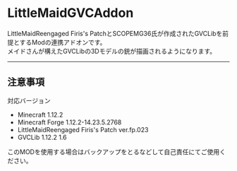 LittleMaidGVCAddon
===

LittleMaidReengaged Firis's PatchとSCOPEMG36氏が作成されたGVCLibを前提とするModの連携アドオンです。  
メイドさんが構えたGVCLibの3Dモデルの銃が描画されるようになります。  

---

## 注意事項
対応バージョン
* Minecraft 1.12.2  
* Minecraft Forge 1.12.2-14.23.5.2768
* LittleMaidReengaged Firis's Patch ver.fp.023
* GVCLib 1.12.2 1.6

このMODを使用する場合はバックアップをとるなどして自己責任にてご使用ください。
